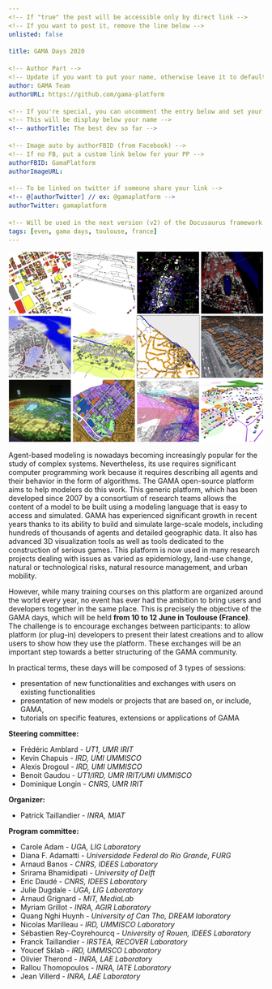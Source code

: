 ```yaml
---
<!-- If "true" the post will be accessible only by direct link -->
<!-- If you want to post it, remove the line below -->
unlisted: false

title: GAMA Days 2020

<!-- Author Part -->
<!-- Update if you want to put your name, otherwise leave it to default -->
author: GAMA Team
authorURL: https://github.com/gama-platform

<!-- If you're special, you can uncomment the entry below and set your status -->
<!-- This will be display below your name -->
<!-- authorTitle: The best dev so far -->

<!-- Image auto by authorFBID (from Facebook) -->
<!-- If no FB, put a custom link below for your PP -->
authorFBID: GamaPlatform
authorImageURL: 

<!-- To be linked on twitter if someone share your link -->
<!-- @[authorTwitter] // ex: @gamaplatform -->
authorTwitter: gamaplatform

<!-- Will be used in the next version (v2) of the Docusaurus framework -->
tags: [even, gama days, toulouse, france]
---
```


![City](/img/cities_gama.png)

Agent-based modeling is nowadays becoming increasingly popular for the study of complex systems. Nevertheless, its use requires significant computer programming work because it requires describing all agents and their behavior in the form of algorithms. The GAMA open-source platform aims to help modelers do this work. <!--truncate--> This generic platform, which has been developed since 2007 by a consortium of research teams allows the content of a model to be built using a modeling language that is easy to access and simulated. GAMA has experienced significant growth in recent years thanks to its ability to build and simulate large-scale models, including hundreds of thousands of agents and detailed geographic data. It also has advanced 3D visualization tools as well as tools dedicated to the construction of serious games. This platform is now used in many research projects dealing with issues as varied as epidemiology, land-use change, natural or technological risks, natural resource management, and urban mobility.

However, while many training courses on this platform are organized around the world every year, no event has ever had the ambition to bring users and developers together in the same place. This is precisely the objective of the GAMA days, which will be held **from 10 to 12 June in Toulouse (France)**. The challenge is to encourage exchanges between participants: to allow platform (or plug-in) developers to present their latest creations and to allow users to show how they use the platform. These exchanges will be an important step towards a better structuring of the GAMA community. 

In practical terms, these days will be composed of 3 types of sessions: 
* presentation of new functionalities and exchanges with users on existing functionalities 
* presentation of new models or projects that are based on, or include, GAMA,
* tutorials on specific features, extensions or applications of GAMA 


**Steering committee:**
* Frédéric Amblard - *UT1, UMR IRIT*
* Kevin Chapuis - *IRD, UMI UMMISCO*
* Alexis Drogoul - *IRD, UMI UMMISCO*
* Benoit Gaudou - *UT1/IRD, UMR IRIT/UMI UMMISCO*
* Dominique Longin - *CNRS, UMR IRIT*

**Organizer:** 
* Patrick Taillandier - *INRA, MIAT*

**Program committee:**
* Carole Adam - *UGA, LIG Laboratory*
* Diana F. Adamatti - *Universidade Federal do Rio Grande, FURG*
* Arnaud Banos - *CNRS, IDEES Laboratory*
* Srirama Bhamidipati - *University of Delft*
* Eric Daudé - *CNRS, IDEES Laboratory*
* Julie Dugdale - *UGA, LIG Laboratory*
* Arnaud Grignard - *MIT, MediaLab*
* Myriam Grillot - *INRA, AGIR Laboratory*
* Quang Nghi Huynh - *University of Can Tho, DREAM laboratory*
* Nicolas Marilleau - *IRD, UMMISCO Laboratory*
* Sébastien Rey-Coyrehourcq - *University of Rouen, IDEES Laboratory*
* Franck Taillandier - *IRSTEA, RECOVER Laboratory*
* Youcef Sklab - *IRD, UMMISCO Laboratory*
* Olivier Therond - *INRA, LAE Laboratory*
* Rallou Thomopoulos - *INRA, IATE Laboratory*
* Jean Villerd - *INRA, LAE Laboratory*
